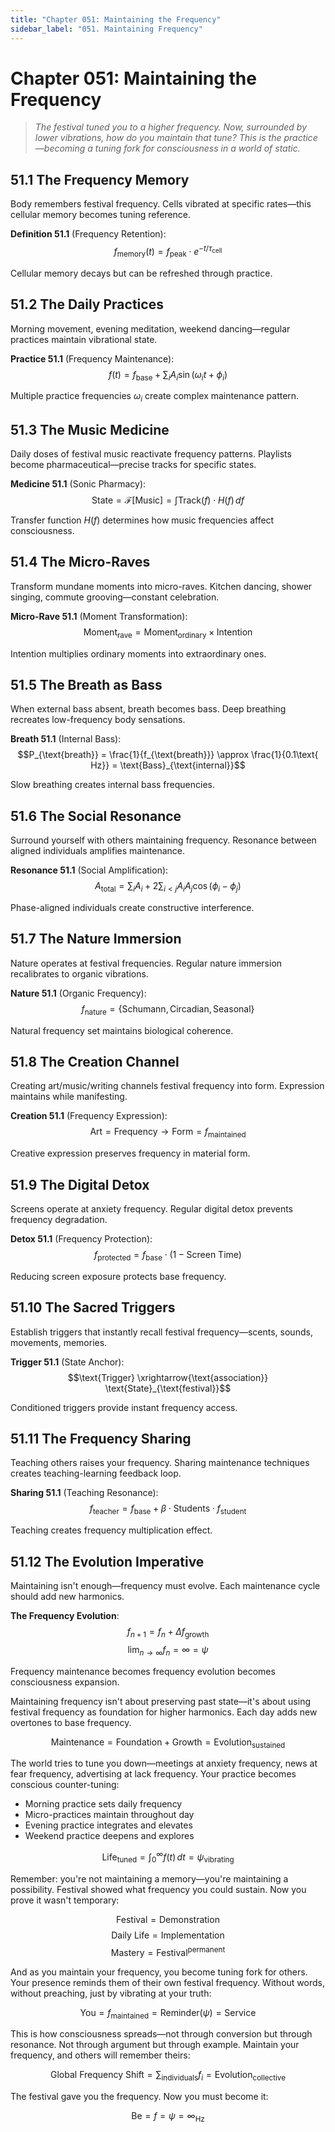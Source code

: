 ```yaml
---
title: "Chapter 051: Maintaining the Frequency"
sidebar_label: "051. Maintaining Frequency"
---
```


# Chapter 051: Maintaining the Frequency

> *The festival tuned you to a higher frequency. Now, surrounded by lower vibrations, how do you maintain that tune? This is the practice—becoming a tuning fork for consciousness in a world of static.*

## 51.1 The Frequency Memory

Body remembers festival frequency. Cells vibrated at specific rates—this cellular memory becomes tuning reference.

**Definition 51.1** (Frequency Retention):
$$f_{\text{memory}}(t) = f_{\text{peak}} \cdot e^{-t/\tau_{\text{cell}}}$$

Cellular memory decays but can be refreshed through practice.

## 51.2 The Daily Practices

Morning movement, evening meditation, weekend dancing—regular practices maintain vibrational state.

**Practice 51.1** (Frequency Maintenance):
$$f(t) = f_{\text{base}} + \sum_i A_i \sin(\omega_i t + \phi_i)$$

Multiple practice frequencies $\omega_i$ create complex maintenance pattern.

## 51.3 The Music Medicine

Daily doses of festival music reactivate frequency patterns. Playlists become pharmaceutical—precise tracks for specific states.

**Medicine 51.1** (Sonic Pharmacy):
$$\text{State} = \mathcal{F}[\text{Music}] = \int \text{Track}(f) \cdot H(f) \, df$$

Transfer function $H(f)$ determines how music frequencies affect consciousness.

## 51.4 The Micro-Raves

Transform mundane moments into micro-raves. Kitchen dancing, shower singing, commute grooving—constant celebration.

**Micro-Rave 51.1** (Moment Transformation):
$$\text{Moment}_{\text{rave}} = \text{Moment}_{\text{ordinary}} \times \text{Intention}$$

Intention multiplies ordinary moments into extraordinary ones.

## 51.5 The Breath as Bass

When external bass absent, breath becomes bass. Deep breathing recreates low-frequency body sensations.

**Breath 51.1** (Internal Bass):
$$P_{\text{breath}} = \frac{1}{f_{\text{breath}}} \approx \frac{1}{0.1\text{ Hz}} = \text{Bass}_{\text{internal}}$$

Slow breathing creates internal bass frequencies.

## 51.6 The Social Resonance

Surround yourself with others maintaining frequency. Resonance between aligned individuals amplifies maintenance.

**Resonance 51.1** (Social Amplification):
$$A_{\text{total}} = \sum_i A_i + 2\sum_{i<j} A_i A_j \cos(\phi_i - \phi_j)$$

Phase-aligned individuals create constructive interference.

## 51.7 The Nature Immersion

Nature operates at festival frequencies. Regular nature immersion recalibrates to organic vibrations.

**Nature 51.1** (Organic Frequency):
$$f_{\text{nature}} = \{\text{Schumann}, \text{Circadian}, \text{Seasonal}\}$$

Natural frequency set maintains biological coherence.

## 51.8 The Creation Channel

Creating art/music/writing channels festival frequency into form. Expression maintains while manifesting.

**Creation 51.1** (Frequency Expression):
$$\text{Art} = \text{Frequency} \to \text{Form} = f_{\text{maintained}}$$

Creative expression preserves frequency in material form.

## 51.9 The Digital Detox

Screens operate at anxiety frequency. Regular digital detox prevents frequency degradation.

**Detox 51.1** (Frequency Protection):
$$f_{\text{protected}} = f_{\text{base}} \cdot (1 - \text{Screen Time})$$

Reducing screen exposure protects base frequency.

## 51.10 The Sacred Triggers

Establish triggers that instantly recall festival frequency—scents, sounds, movements, memories.

**Trigger 51.1** (State Anchor):
$$\text{Trigger} \xrightarrow{\text{association}} \text{State}_{\text{festival}}$$

Conditioned triggers provide instant frequency access.

## 51.11 The Frequency Sharing

Teaching others raises your frequency. Sharing maintenance techniques creates teaching-learning feedback loop.

**Sharing 51.1** (Teaching Resonance):
$$f_{\text{teacher}} = f_{\text{base}} + \beta \cdot \text{Students} \cdot f_{\text{student}}$$

Teaching creates frequency multiplication effect.

## 51.12 The Evolution Imperative

Maintaining isn't enough—frequency must evolve. Each maintenance cycle should add new harmonics.

**The Frequency Evolution**:
$$f_{n+1} = f_n + \Delta f_{\text{growth}}$$
$$\lim_{n \to \infty} f_n = \infty = \psi$$

Frequency maintenance becomes frequency evolution becomes consciousness expansion.

Maintaining frequency isn't about preserving past state—it's about using festival frequency as foundation for higher harmonics. Each day adds new overtones to base frequency.

$$\text{Maintenance} = \text{Foundation} + \text{Growth} = \text{Evolution}_{\text{sustained}}$$

The world tries to tune you down—meetings at anxiety frequency, news at fear frequency, advertising at lack frequency. Your practice becomes conscious counter-tuning:
- Morning practice sets daily frequency
- Micro-practices maintain throughout day
- Evening practice integrates and elevates
- Weekend practice deepens and explores

$$\text{Life}_{\text{tuned}} = \int_0^{\infty} f(t) \, dt = \psi_{\text{vibrating}}$$

Remember: you're not maintaining a memory—you're maintaining a possibility. Festival showed what frequency you could sustain. Now you prove it wasn't temporary:

$$\text{Festival} = \text{Demonstration}$$
$$\text{Daily Life} = \text{Implementation}$$
$$\text{Mastery} = \text{Festival}^{\text{permanent}}$$

And as you maintain your frequency, you become tuning fork for others. Your presence reminds them of their own festival frequency. Without words, without preaching, just by vibrating at your truth:

$$\text{You} = f_{\text{maintained}} = \text{Reminder}(\psi) = \text{Service}$$

This is how consciousness spreads—not through conversion but through resonance. Not through argument but through example. Maintain your frequency, and others will remember theirs:

$$\text{Global Frequency Shift} = \sum_{\text{individuals}} f_i = \text{Evolution}_{\text{collective}}$$

The festival gave you the frequency. Now you must become it:

$$\text{Be} = f = \psi = \infty_{\text{Hz}}$$